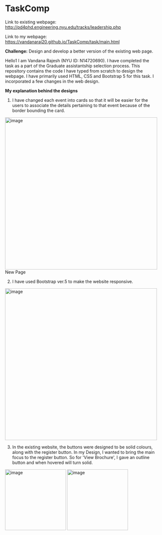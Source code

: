 # TaskComp

Link to existing webpage: http://pd4phd.engineering.nyu.edu/tracks/leadership.php

Link to my webpage:  https://vandanaraj20.github.io/TaskComp/task/main.html

**Challenge:** Design and develop a better version of the existing web page.

Hello1 I am Vandana Rajesh (NYU ID: N14720690). I have completed the task as a part of the Graduate assistantship selection process. This repository contains the code I have typed from scratch to design the webpage. I have primarily  used HTML, CSS and Bootstrap 5 for this task. I incorporated a few changes in the web design.

**My explanation behind the designs**

1) I have changed each event into cards so that it will be easier for the users to associate the details pertaining to that event because of the border bounding the card.

<figure></figure>
 <img width="500" alt="image" caption ="New webpage" src="https://github.com/VandanaRaj20/TaskComp/assets/78068259/869ab526-e59a-46c0-a84d-99a57273571d">
 <figcaption>New Page</figcaption>
 </figure>

 2) I have used Bootstrap ver.5 to make the website responsive.
    
 <img width="499" alt="image" src="https://github.com/VandanaRaj20/TaskComp/assets/78068259/54fc98c6-ec9a-4427-a938-49cf31e5c771">

 3) In the existing website, the buttons were designed to be solid colours, along with the register button. In my Design, I wanted to bring the main focus to the register button. So for 'View Brochure', I gave an outline button and when hovered will turn solid.
<img width="200" alt="image" src="https://github.com/VandanaRaj20/TaskComp/assets/78068259/f1a761ac-34a8-48bf-aea0-027b971edfe1">

<img width="200" alt="image" src="https://github.com/VandanaRaj20/TaskComp/assets/78068259/da3bd804-8d10-4eab-96c8-cc1429d01c44">




